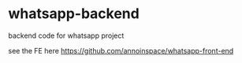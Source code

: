# whatsapp-backend
backend code for whatsapp project 

see the FE here https://github.com/annoinspace/whatsapp-front-end
